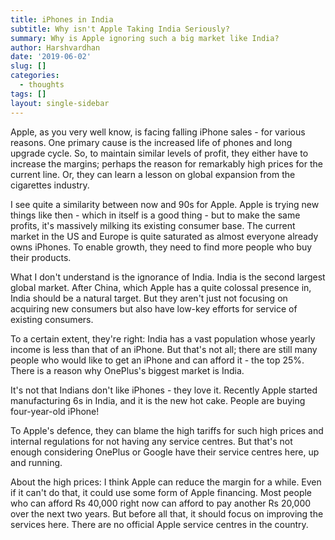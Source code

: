 ```yaml
---
title: iPhones in India
subtitle: Why isn't Apple Taking India Seriously?
summary: Why is Apple ignoring such a big market like India?
author: Harshvardhan
date: '2019-06-02'
slug: []
categories:
  - thoughts
tags: []
layout: single-sidebar
---
```


Apple, as you very well know, is facing falling iPhone sales - for various reasons. One primary cause is the increased life of phones and long upgrade cycle. So, to maintain similar levels of profit, they either have to increase the margins; perhaps the reason for remarkably high prices for the current line. Or, they can learn a lesson on global expansion from the cigarettes industry.

I see quite a similarity between now and 90s for Apple. Apple is trying new things like then - which in itself is a good thing - but to make the same profits, it's massively milking its existing consumer base. The current market in the US and Europe is quite saturated as almost everyone already owns iPhones. To enable growth, they need to find more people who buy their products. 

What I don't understand is the ignorance of India. India is the second largest global market. After China, which Apple has a quite colossal presence in, India should be a natural target. But they aren't just not focusing on acquiring new consumers but also have low-key efforts for service of existing consumers. 

To a certain extent, they're right: India has a vast population whose yearly income is less than that of an iPhone. But that's not all; there are still many people who would like to get an iPhone and can afford it - the top 25%. There is a reason why OnePlus's biggest market is India.

It's not that Indians don't like iPhones - they love it. Recently Apple started manufacturing 6s in India, and it is the new hot cake. People are buying four-year-old iPhone! 

To Apple's defence, they can blame the high tariffs for such high prices and internal regulations for not having any service centres. But that's not enough considering OnePlus or Google have their service centres here, up and running. 

About the high prices: I think Apple can reduce the margin for a while. Even if it can't do that, it could use some form of Apple financing. Most people who can afford Rs 40,000 right now can afford to pay another Rs 20,000 over the next two years. But before all that, it should focus on improving the services here. There are no official Apple service centres in the country.
